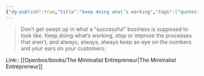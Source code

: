 ```yaml
---
{"dg-publish":true,"title":"keep doing what’s working","tags":["quotes"],"date":"2024-04-22T09:10:46+03:00","modified_at":"2024-07-25T11:34:42+03:00","aliases":"keep doing what’s working","dg-path":"/quotes/202404220910.md","permalink":"/quotes/202404220910/","dgPassFrontmatter":true}
---
```



> Don’t get swept up in what a “successful” business is supposed to look like. Keep doing what’s working, stop or improve the processes that aren’t, and always, always, always keep an eye on the numbers and your ears on your customers.

Link:: [[Openbox/books/The Minimalist Entrepreneur\|The Minimalist Entrepreneur]]
